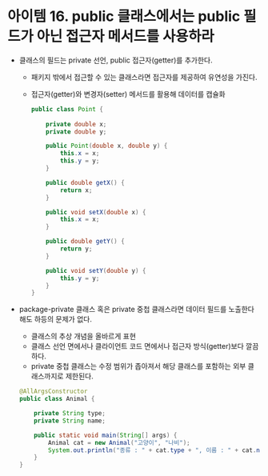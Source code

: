# 아이템 16. public 클래스에서는 public 필드가 아닌 접근자 메서드를 사용하라

- 클래스의 필드는 private 선언, public 접근자(getter)를 추가한다.
    - 패키지 밖에서 접근할 수 있는 클래스라면 접근자를 제공하여 유연성을 가진다.
    - 접근자(getter)와 변경자(setter) 메서드를 활용해 데이터를 캡슐화

        ```java
        public class Point {
            
            private double x;
            private double y;

            public Point(double x, double y) {
                this.x = x;
                this.y = y;
            }

            public double getX() {
                return x;
            }

            public void setX(double x) {
                this.x = x;
            }

            public double getY() {
                return y;
            }

            public void setY(double y) {
                this.y = y;
            }
        }
        ```

- package-private 클래스 혹은 private 중첩 클래스라면 데이터 필드를 노출한다 해도 하등의 문제가 없다.
    - 클래스의 추상 개념을 올바르게 표현
    - 클래스 선언 면에서나 클라이언트 코드 면에서나 접근자 방식(getter)보다 깔끔하다.
    - private 중첩 클래스는 수정 범위가 좁아져서 해당 클래스를 포함하는 외부 클래스까지로 제한된다.

    ```java
    @AllArgsConstructor
    public class Animal {

        private String type;
        private String name;

        public static void main(String[] args) {
            Animal cat = new Animal("고양이", "나비");
            System.out.println("종류 : " + cat.type + ", 이름 : " + cat.name);
        }
    }
    ```